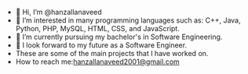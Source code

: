 - 👋 Hi, I’m @hanzallanaveed
- 👀 I’m interested in many programming languages such as: C++, Java, Python, PHP, MySQL, HTML, CSS, and JavaScript.
- 🌱 I’m currently pursuing my bachelor's in Software Engineering.
- 💞️ I look forward to my future as a Software Engineer.
- These are some of the main projects that I have worked on.
-  How to reach me:hanzallanaveed2001@gmail.com

<!---
hanzallanaveed/hanzallanaveed is a ✨ special ✨ repository because its `README.md` (this file) appears on your GitHub profile.
You can click the Preview link to take a look at your changes.
--->
